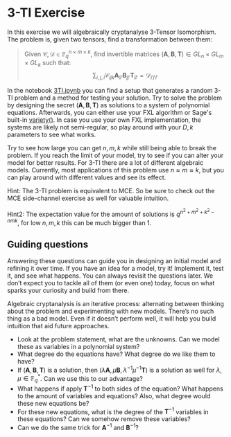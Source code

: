 # 3-TI Exercise

In this exercise we will algebraically cryptanalyse 3-Tensor Isomorphism.
The problem is, given two tensors, find a transformation between them:
> Given $\mathcal{C}, \mathcal{D} \in \mathbb{F}_q^{n\times m \times k}$, find invertible matrices $(\mathbf{A}, \mathbf{B}, \mathbf{T}) \in GL_n \times GL_m \times GL_k$ such that:
> $$ \sum_{i,j,l} \mathcal{C}_{ijk} \mathbf{A}_{ii'} \mathbf{B}_{jj'} \mathbf{T}_{ll'} = \mathcal{D}_{i'j'l'}$$

In the notebook [3TI.ipynb](./3TI.ipynb) you can find a setup that generates a random 3-TI problem and a method for testing your solution.
Try to solve the problem by designing the secret $(\mathbf{A}, \mathbf{B}, \mathbf{T})$ as solutions to a system of polynomial equations.
Afterwards, you can either use your FXL algorithm or Sage's built-in [variety()](https://doc.sagemath.org/html/en/reference/polynomial_rings/sage/rings/polynomial/multi_polynomial_ideal.html#sage.rings.polynomial.multi_polynomial_ideal.MPolynomialIdeal_singular_repr.variety).
In case you use your own FXL implementation, the systems are likely not semi-regular, so play around with your $D, k$ parameters to see what works.

Try to see how large you can get $n,m,k$ while still being able to break the problem.
If you reach the limit of your model, try to see if you can alter your model for better results.
For 3-TI there are a lot of different algebraic models.
Currently, most applications of this problem use $n \approx m \approx k$, but you can play around with different values and see its effect.

Hint: The 3-TI problem is equivalent to MCE. So be sure to check out the MCE side-channel exercise as well for valuable intuition.

Hint2: The expectation value for the amount of solutions is $q^{n^2 + m^2 + k^2 - nmk}$, for low $n, m, k$ this can be much bigger than 1.

## Guiding questions

Answering these questions can guide you in designing an initial model and refining it over time.
If you have an idea for a model, try it! 
Implement it, test it, and see what happens.
You can always revisit the questions later.
We don’t expect you to tackle all of them (or even one) today, focus on what sparks your curiosity and build from there.

Algebraic cryptanalysis is an iterative process: alternating between thinking about the problem and experimenting with new models.
There’s no such thing as a bad model. 
Even if it doesn’t perform well, it will help you build intuition that aid future approaches.

- Look at the problem statement, what are the unknowns. Can we model these as variables in a polynomial system?
- What degree do the equations have? What degree do we like them to have?
- If $(\mathbf{A}, \mathbf{B}, \mathbf{T})$ is a solution, then $(\lambda \mathbf{A}, \mu \mathbf{B}, \lambda^{-1}\mu^{-1}\mathbf{T})$ is a solution as well for $\lambda, \mu \in \mathbb{F}_q^*$. Can we use this to our advantage?
- What happens if apply $\mathbf{T}^{-1}$ to both sides of the equation? What happens to the amount of variables and equations? Also, what degree would these new equations be?
- For these new equations, what is the degree of the $\mathbf{T}^{-1}$ variables in these equations? Can we somehow remove these variables?
- Can we do the same trick for $\mathbf{A}^{-1}$ and $\mathbf{B}^{-1}$?